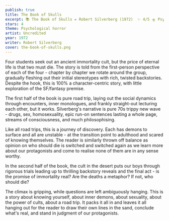 ```yaml
---
publish: true
title: The Book of Skulls
excerpt: 📚 The Book of Skulls ✒️ Robert Silverberg (1972)  ✨ 4/5 🛸 Psychological horror 🖌️ Uncredited
stars: 4
theme: Psychological horror
artist: Uncredited
year: 1972
writer: Robert Silverberg
cover: the-book-of-skulls.png
---
```

Four students seek out an ancient immortality cult, but the price of eternal life is that two must die. The story is told from the first-person perspective of each of the four - chapter by chapter we rotate around the group, gradually fleshing out their initial stereotypes with rich, twisted backstories. Despite the hook, this is 100% a character-centric story, with little exploration of the SF/fantasy premise.    
  
The first half of the book is pure road trip, laying out the social dynamics through encounters, inner monologues, and frankly straight-out lecturing each other, but it works. Silverberg's narrative is pure 70s trippy new wave - drugs, sex, homosexuality, epic run-on sentences lasting a whole page, streams of consciousness, and much philosophising.  
  
Like all road trips, this is a journey of discovery. Each has demons to surface and all are unstable - at the transition point to adulthood and scared of knowing themselves. The reader is similarly thrown off balance as opinion on who should die is switched and switched again as we learn more about our protagonists and come to realise none of them are in any sense worthy.   
  
In the second half of the book, the cult in the desert puts our boys through rigorous trials leading up to thrilling backstory reveals and the final act - is the promise of immortality real? Are the deaths a metaphor? If not, who should die?  
  
The climax is gripping, while questions are left ambiguously hanging. This is a story about knowing yourself, about inner demons, about sexuality, about the power of cults, about a road trip. It packs it all in and leaves it all hanging out for the reader to draw their own lines in the sand, conclude what's real, and stand in judgment of our protagonists.
